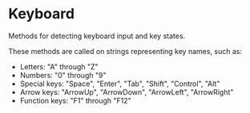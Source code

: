 # Keyboard

Methods for detecting keyboard input and key states.

These methods are called on strings representing key names, such as:
- Letters: "A" through "Z"
- Numbers: "0" through "9"
- Special keys: "Space", "Enter", "Tab", "Shift", "Control", "Alt"
- Arrow keys: "ArrowUp", "ArrowDown", "ArrowLeft", "ArrowRight"
- Function keys: "F1" through "F12" 